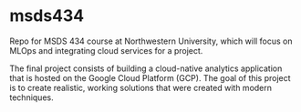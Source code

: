 # msds434
Repo for MSDS 434 course at Northwestern University, which will focus on MLOps and integrating cloud services for a project.

The final project consists of building a cloud-native analytics application that is hosted on the Google Cloud Platform (GCP). The goal of this project is to create realistic, working solutions that were created with modern techniques.
